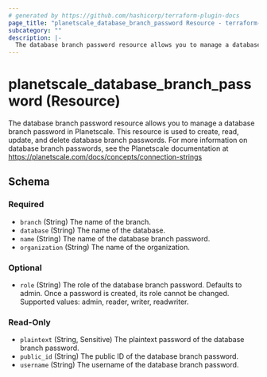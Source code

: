 ```yaml
---
# generated by https://github.com/hashicorp/terraform-plugin-docs
page_title: "planetscale_database_branch_password Resource - terraform-provider-planetscale"
subcategory: ""
description: |-
  The database branch password resource allows you to manage a database branch password in Planetscale. This resource is used to create, read, update, and delete database branch passwords. For more information on database branch passwords, see the Planetscale documentation at https://planetscale.com/docs/concepts/connection-strings
---
```


# planetscale_database_branch_password (Resource)

The database branch password resource allows you to manage a database branch password in Planetscale. This resource is used to create, read, update, and delete database branch passwords. For more information on database branch passwords, see the Planetscale documentation at https://planetscale.com/docs/concepts/connection-strings



<!-- schema generated by tfplugindocs -->
## Schema

### Required

- `branch` (String) The name of the branch.
- `database` (String) The name of the database.
- `name` (String) The name of the database branch password.
- `organization` (String) The name of the organization.

### Optional

- `role` (String) The role of the database branch password. Defaults to admin. Once a password is created, its role cannot be changed. Supported values: admin, reader, writer, readwriter.

### Read-Only

- `plaintext` (String, Sensitive) The plaintext password of the database branch password.
- `public_id` (String) The public ID of the database branch password.
- `username` (String) The username of the database branch password.


